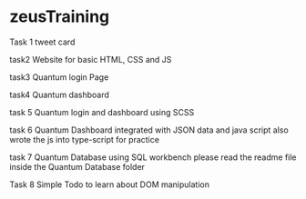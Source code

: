 # zeusTraining

Task 1
tweet card

task2
Website for basic HTML, CSS and JS

task3
Quantum login Page

task4
Quantum dashboard

task 5
Quantum login and dashboard using SCSS

task 6
Quantum Dashboard integrated with JSON data and java script
also wrote the js into type-script for practice

task 7
Quantum Database using SQL workbench
please read the readme file inside the Quantum Database folder

Task 8
Simple Todo to learn about DOM manipulation
